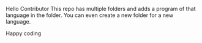 Hello Contributor
This repo has multiple folders and adds a program of that language  in the folder.
You can even create a new folder for a new language.

Happy coding